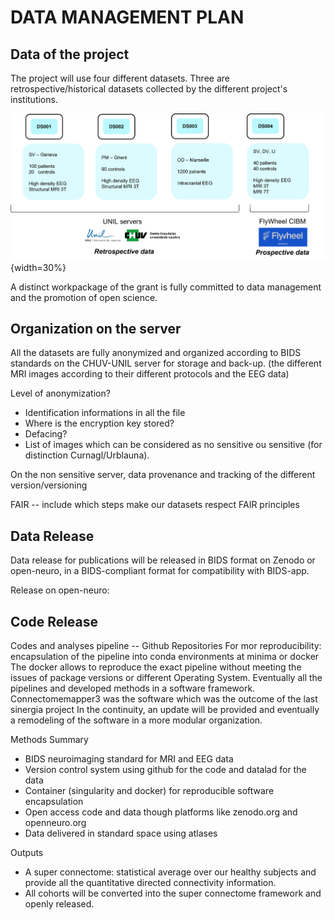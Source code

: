 ﻿

# DATA MANAGEMENT PLAN


## Data of the project

The project will use four different datasets.
Three are retrospective/historical datasets collected by the different project's institutions. 


![SinDat](img/SinergiaDatasets.png){width=30%}


A distinct workpackage of the grant is fully committed to data management and the promotion of open science.  


## Organization on the server


All the datasets are fully anonymized and organized according to BIDS standards on the CHUV-UNIL server for storage and back-up.
(the different MRI images according to their different protocols and the EEG data)

Level of anonymization?
- Identification informations in all the file
- Where is the encryption key stored?
- Defacing?
- List of images which can be considered as no sensitive ou sensitive (for distinction Curnagl/Urblauna).

On the non sensitive server, data provenance and tracking of the different version/versioning 


FAIR -- include which steps make our datasets respect FAIR principles


## Data Release

Data release for publications will be released in BIDS format on Zenodo or open-neuro, in a BIDS-compliant format for compatibility with BIDS-app. 

Release on open-neuro:  

## Code Release

Codes and analyses pipeline -- Github Repositories
For mor reproducibility: encapsulation of the pipeline into conda environments at minima or docker
The docker allows to reproduce the exact pipeline without meeting the issues of package versions or different Operating System.
Eventually all the pipelines and developed methods in a software framework.
Connectomemapper3 was the software which was the outcome of the last sinergia project
In the continuity, an update will be provided and eventually a remodeling of the software in a more modular organization. 




Methods Summary
- BIDS neuroimaging standard for MRI and EEG data
- Version control system using github for the code and datalad for the data
- Container (singularity and docker) for reproducible software encapsulation
- Open access code and data though platforms like zenodo.org and openneuro.org
- Data delivered in standard space using atlases

Outputs
- A super connectome: statistical average over our healthy subjects and provide all the quantitative directed connectivity information.
- All cohorts will be converted into the super connectome framework and openly released. 
